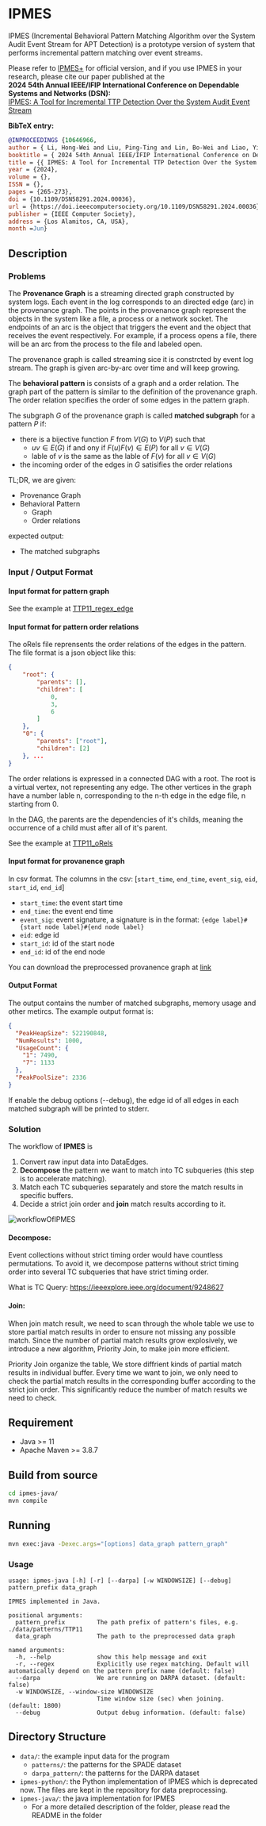 # IPMES

IPMES (Incremental Behavioral Pattern Matching Algorithm over the System Audit Event Stream for APT Detection) is a prototype version of system that performs incremental pattern matching over event streams.

Please refer to [IPMES+](https://github.com/XYFC128/IPMES_PLUS) for official version, and if you use IPMES in your research, please cite our paper published at the  
**2024 54th Annual IEEE/IFIP International Conference on Dependable Systems and Networks (DSN):**  
[IPMES: A Tool for Incremental TTP Detection Over the System Audit Event Stream](https://doi.ieeecomputersociety.org/10.1109/DSN58291.2024.00036)

**BibTeX entry:**
```bibtex
@INPROCEEDINGS {10646966,
author = { Li, Hong-Wei and Liu, Ping-Ting and Lin, Bo-Wei and Liao, Yi-Chun and Huang, Yennun },
booktitle = { 2024 54th Annual IEEE/IFIP International Conference on Dependable Systems and Networks (DSN) },
title = {{ IPMES: A Tool for Incremental TTP Detection Over the System Audit Event Stream }},
year = {2024},
volume = {},
ISSN = {},
pages = {265-273},
doi = {10.1109/DSN58291.2024.00036},
url = {https://doi.ieeecomputersociety.org/10.1109/DSN58291.2024.00036},
publisher = {IEEE Computer Society},
address = {Los Alamitos, CA, USA},
month =Jun}

```

## Description

### Problems

The **Provenance Graph** is a streaming directed graph constructed by system logs. Each event in the log corresponds to an directed edge (arc) in the provenance graph. The points in the provenance graph represent the objects in the system like a file, a process or a network socket. The endpoints of an arc is the object that triggers the event and the object that receives the event respectively. For example, if a process opens a file, there will be an arc from the process to the file and labeled open.

The provenance graph is called streaming sice it is constrcted by event log stream. The graph is given arc-by-arc over time and will keep growing.

The **behavioral pattern** is consists of a graph and a order relation. The graph part of the pattern is similar to the definition of the provenance graph. The order relation specifies the order of some edges in the pattern graph.

The subgraph $G$ of the provenance graph is called **matched subgraph** for a pattern $P$ if:
- there is a bijective function $F$ from $V(G)$ to $V(P)$ such that
    - $uv \in E(G)$ if and ony if $F(u)F(v) \in E(P)$ for all $v \in V(G)$
    - lable of $v$ is the same as the lable of $F(v)$ for all $v \in V(G)$
- the incoming order of the edges in $G$ satisifies the order relations

TL;DR, we are given:
- Provenance Graph
- Behavioral Pattern
	- Graph
	- Order relations

expected output:
- The matched subgraphs


### Input / Output Format

#### Input format for pattern graph

See the example at [TTP11_regex_edge](data/patterns/TTP11_regex_edge.json)

#### Input format for pattern order relations

The oRels file reprensents the order relations of the edges in the pattern.
The file format is a json object like this:

```json
{
    "root": {
        "parents": [],
        "children": [
            0,
            3,
            6
        ]
    },
    "0": {
        "parents": ["root"],
        "children": [2]
    }, ...
}
```

The order relations is expressed in a connected DAG with a root. The root is a virtual vertex, not representing any edge. The other vertices in the graph have a number lable n, corresponding to the n-th edge in the edge file, n starting from 0.

In the DAG, the parents are the dependencies of it's childs, meaning the occurrence of a child must after all of it's parent.

See the example at [TTP11_oRels](data/patterns/TTP11_oRels.json)

#### Input format for provanence graph

In csv format. The columns in the csv: [`start_time`, `end_time`, `event_sig`, `eid`, `start_id`, `end_id`]
- `start_time`: the event start time
- `end_time`:   the event end time
- `event_sig`:  event signature, a signature is in the format: `{edge label}#{start node label}#{end node label}`
- `eid`:        edge id
- `start_id`:   id of the start node
- `end_id`:     id of the end node

You can download the preprocessed provanence graph at [link](https://drive.google.com/file/d/1Iwydm_JaF1p2fls1KXazExIxfnjygUeY/view?usp=sharing)

#### Output Format

The output contains the number of matched subgraphs, memory usage and other metircs.
The example output format is:
```json
{
  "PeakHeapSize": 522190848,
  "NumResults": 1000,
  "UsageCount": {
    "1": 7490,
    "7": 1133
  },
  "PeakPoolSize": 2336
}
```

If enable the debug options (--debug), the edge id of all edges in each matched subgraph will be printed to stderr.

### Solution
The workflow of **IPMES** is
1. Convert raw input data into DataEdges.
2. **Decompose** the pattern we want to match into TC subqueries (this step is to accelerate matching).
3. Match each TC subqueries separately and store the match results in specific buffers.
4. Decide a strict join order and **join** match results according to it.

![workflowOfIPMES](images/workflowOfIPMES.png)

#### Decompose:
Event collections without strict timing order would have countless permutations. To avoid it, we decompose patterns without strict timing order into several TC subqueries that have strict timing order.

What is TC Query: https://ieeexplore.ieee.org/document/9248627

#### Join:
When join match result, we need to scan through the whole table we use to store partial match results in order to ensure not missing any possible match. Since the number of partial match results grow explosively, we introduce a new algorithm, Priority Join, to make join more efficient.

Priority Join organize the table, We store diffrient kinds of partial match results in individual buffer. Every time we want to join, we only need to check the partial match results in the corresponding buffer according to the strict join order. This significantly reduce the number of match results we need to check.



## Requirement

- Java >= 11
- Apache Maven >= 3.8.7

## Build from source

```bash
cd ipmes-java/
mvn compile
```

## Running

```bash
mvn exec:java -Dexec.args="[options] data_graph pattern_graph"
```

### Usage

```
usage: ipmes-java [-h] [-r] [--darpa] [-w WINDOWSIZE] [--debug] pattern_prefix data_graph

IPMES implemented in Java.

positional arguments:
  pattern_prefix         The path prefix of pattern's files, e.g. ./data/patterns/TTP11
  data_graph             The path to the preprocessed data graph

named arguments:
  -h, --help             show this help message and exit
  -r, --regex            Explicitly use regex matching. Default will automatically depend on the pattern prefix name (default: false)
  --darpa                We are running on DARPA dataset. (default: false)
  -w WINDOWSIZE, --window-size WINDOWSIZE
                         Time window size (sec) when joining. (default: 1800)
  --debug                Output debug information. (default: false)
```

## Directory Structure

- `data/`: the example input data for the program
    - `patterns/`: the patterns for the SPADE dataset
    - `darpa_pattern/`: the patterns for the DARPA dataset
- `ipmes-python/`: the Python implementation of IPMES which is deprecated now. The files are kept in the repository for data preprocessing.
- `ipmes-java/`: the java implementation for IPMES
    - For a more detailed description of the folder, please read the README in the folder
